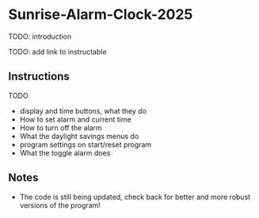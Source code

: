 # Sunrise-Alarm-Clock-2025

TODO: introduction

TODO: add link to instructable

## Instructions

TODO
- display and time buttons, what they do
- How to set alarm and current time
- How to turn off the alarm
- What the daylight savings menus do
- program settings on start/reset program
- What the toggle alarm does

## Notes
- The code is still being updated, check back for better and more robust versions of the program!